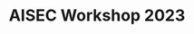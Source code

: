 ---
layout: new_siminar_2
title: "AISEC Workshop 2023"
page_title: "AISEC Final Workshop"
page_subtitle_1: "24th-27th of July, 2023 - Mar Lodge, Scotland"
section_1: "Scope"
img_1: "../assets/img/together.png"
content_1: "The AISEC industrial board aims to bring together project partners, researchers and collaborations ​to share all success stories and research results that were achieved in the past 3 years of AISEC, to say proper thanks and good-bye to researchers who leave AISEC and to make plans with those who will continue to work on AISEC topics. The event will be split over four days on 24th, 25th, 26th and 27th of July."
section_2: "Venue"
content_2: 'The workshop will be held in the <a href="https://www.nts.org.uk/venue-hire/mar-lodge-estate">Mar Lodge Estate</a>, Braemar, Aberdeenshire AB35 5YJ.'
section_4: "Local Organisers"
content_4: 'Ekaterina Komendantskaya - <a href="mailto:e.komendantskaya@hw.ac.uk">e.komendantskaya@hw.ac.uk</a>
<br>
Marco Casadio - <a href="mailto:mc248@hw.ac.uk">mc248@hw.ac.uk</a>
<br>
Luca Arnaboldi - <a href="mailto:l.arnaboldi@bham.ac.uk">l.arnaboldi@bham.ac.uk</a>'
page_subtitle_2: "Schedule"
table_big_title_1: "Day 1 - Theme 1"
table_big_title_2: "Day 2 - Theme 2"
table_big_title_3: "Day 3 - Theme 3"
table_big_title_4: "Day 4 - Theme 4"
table_time_1: "10:00 - 10:15"
table_img_1: "../assets/img/together.png"
table_name_1: ""
table_uni_1: "Everybody"
table_title_1: "General hello and introduction"
table_centent_1: ""
table_time_2: "11:30 - 11:45"
table_img_2: ""
table_name_2: ""
table_uni_2: ""
table_title_2: "Coffee break"
table_time_3: "13:00 - 14:00"
table_img_3: ""
table_name_3: ""
table_uni_3: ""
table_title_3: "Lunch & socialising"
table_time_4: "15:15 - 15:30"
table_img_4: ""
table_name_4: ""
table_uni_4: "C"
table_title_4: "Coffee break"
table_time_5: "19:00 - "
table_img_5: ""
table_name_5: ""
table_uni_5: ""
table_title_5: "Dinner"
---